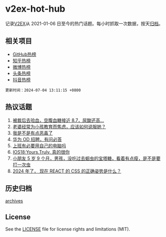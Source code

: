 # v2ex-hot-hub

 记录[V2EX](https://www.v2ex.com/)从 2021-01-06 日至今的热门话题。每小时抓取一次数据，按天[归档](archives)。
 
 ## 相关项目

- [GitHub热榜](https://github.com/lonnyzhang423/github-hot-hub)
- [知乎热榜](https://github.com/lonnyzhang423/zhihu-hot-hub)
- [微博热榜](https://github.com/lonnyzhang423/weibo-hot-hub)
- [头条热榜](https://github.com/lonnyzhang423/toutiao-hot-hub)
- [抖音热榜](https://github.com/lonnyzhang423/douyin-hot-hub)


 `更新时间：2024-07-04 13:11:15 +0800`

## 热议话题

1. [被裁后去验血，空腹血糖接近 8.7，尿酸还高…](https://www.v2ex.com/t/1054537)
1. [老婆经常为小孩教育而焦虑，应该如何说服她？](https://www.v2ex.com/t/1054586)
1. [我是不是有点恶毒了](https://www.v2ex.com/t/1054684)
1. [华为 OD 招聘，有问必答](https://www.v2ex.com/t/1054605)
1. [上班有必要用自己的电脑吗](https://www.v2ex.com/t/1054698)
1. [IOS18:Yours.Truly. 真的很你](https://www.v2ex.com/t/1054591)
1. [小朋友 5 岁 9 个月，男孩，没吃过去蛔虫的宝塔糖，看着有点瘦，是不是要打一次虫](https://www.v2ex.com/t/1054548)
1. [2024 年了， 现在 REACT 的 CSS 的正确姿势是什么？](https://www.v2ex.com/t/1054680)

## 历史归档

[archives](archives)

## License

See the [LICENSE](LICENSE) file for license rights and limitations (MIT).
